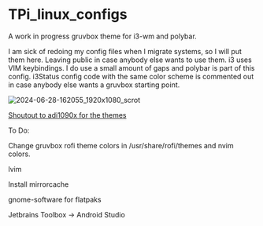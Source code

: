 # TPi_linux_configs
A work in progress gruvbox theme for i3-wm and polybar.


I am sick of redoing my config files when I migrate systems, so I will put them here. Leaving public in case anybody else wants to use them. i3 uses VIM keybindings. I do use a small amount of gaps and polybar is part of this config. i3Status config code with the same color scheme is commented out in case anybody else wants a gruvbox starting point.


![2024-06-28-162055_1920x1080_scrot](https://github.com/TPi-Home/TPi_Dotfiles/assets/45609608/88d4bb05-e10f-45be-ac70-a3a15c7b6c31)


[Shoutout to adi1090x for the themes](https://github.com/adi1090x/polybar-themes)

To Do:

Change gruvbox rofi theme colors in /usr/share/rofi/themes and nvim colors.

lvim

Install mirrorcache

gnome-software for flatpaks

Jetbrains Toolbox -> Android Studio
